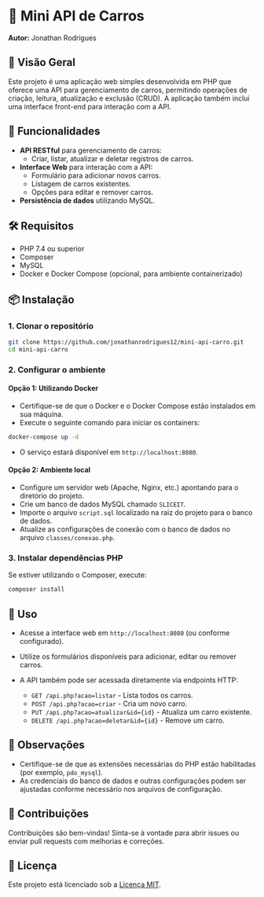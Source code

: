 # 🚗 Mini API de Carros

**Autor:** Jonathan Rodrigues

## 📘 Visão Geral

Este projeto é uma aplicação web simples desenvolvida em PHP que oferece uma API para gerenciamento de carros, permitindo operações de criação, leitura, atualização e exclusão (CRUD). A aplicação também inclui uma interface front-end para interação com a API.

## 🚀 Funcionalidades

- **API RESTful** para gerenciamento de carros:
  - Criar, listar, atualizar e deletar registros de carros.
- **Interface Web** para interação com a API:
  - Formulário para adicionar novos carros.
  - Listagem de carros existentes.
  - Opções para editar e remover carros.
- **Persistência de dados** utilizando MySQL.

## 🛠️ Requisitos

- PHP 7.4 ou superior
- Composer
- MySQL
- Docker e Docker Compose (opcional, para ambiente containerizado)

## 📦 Instalação

### 1. Clonar o repositório

```bash
git clone https://github.com/jonathanrodrigues12/mini-api-carro.git
cd mini-api-carro
```

### 2. Configurar o ambiente

#### Opção 1: Utilizando Docker

- Certifique-se de que o Docker e o Docker Compose estão instalados em sua máquina.
- Execute o seguinte comando para iniciar os containers:

```bash
docker-compose up -d
```

- O serviço estará disponível em `http://localhost:8080`.

#### Opção 2: Ambiente local

- Configure um servidor web (Apache, Nginx, etc.) apontando para o diretório do projeto.
- Crie um banco de dados MySQL chamado `SLICEIT`.
- Importe o arquivo `script.sql` localizado na raiz do projeto para o banco de dados.
- Atualize as configurações de conexão com o banco de dados no arquivo `classes/conexao.php`.

### 3. Instalar dependências PHP

Se estiver utilizando o Composer, execute:

```bash
composer install
```

## 🧪 Uso

- Acesse a interface web em `http://localhost:8080` (ou conforme configurado).
- Utilize os formulários disponíveis para adicionar, editar ou remover carros.
- A API também pode ser acessada diretamente via endpoints HTTP:

  - `GET /api.php?acao=listar` - Lista todos os carros.
  - `POST /api.php?acao=criar` - Cria um novo carro.
  - `PUT /api.php?acao=atualizar&id={id}` - Atualiza um carro existente.
  - `DELETE /api.php?acao=deletar&id={id}` - Remove um carro.

## 📝 Observações

- Certifique-se de que as extensões necessárias do PHP estão habilitadas (por exemplo, `pdo_mysql`).
- As credenciais do banco de dados e outras configurações podem ser ajustadas conforme necessário nos arquivos de configuração.

## 🤝 Contribuições

Contribuições são bem-vindas! Sinta-se à vontade para abrir issues ou enviar pull requests com melhorias e correções.

## 📄 Licença

Este projeto está licenciado sob a [Licença MIT](LICENSE).

